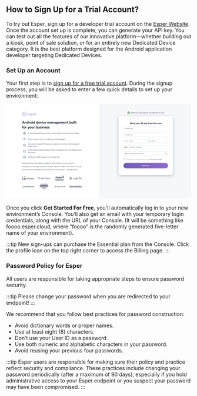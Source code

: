 ## How to Sign Up for a Trial Account?

To try out Esper, sign up for a developer trial account on the [Esper Website](https://esper.io/signup/). Once the account set up is complete, you can generate your API key. You can test out all the features of our innovative platform—whether building out a kiosk, point of sale solution, or for an entirely new Dedicated Device category. It is the best platform designed for the Android application developer targeting Dedicated Devices. 

### Set Up an Account

Your first step is to [sign up for a free trial account](https://esper.io/signup). During the signup process, you will be asked to enter a few quick details to set up your environment:

![Strat a free trial for Esper](./images/FreeTrial_Signup.png)

Once you click **Get Started For Free**, you'll automatically log in to your new environment’s Console. You’ll also get an email with your temporary login credentials, along with the URL of your Console. (It will be something like foooo.esper.cloud, where “foooo” is the randomly generated five-letter name of your environment).

:::tip
New sign-ups can purchase the Essential plan from the Console. Click the profile icon on the top right corner to access the Billing page.
:::


### Password Policy for Esper

All users are responsible for taking appropriate steps to ensure password security. 

:::tip
Please change your password when you are redirected to your endpoint!
:::

 We recommend that you follow best practices for password construction:

-   Avoid dictionary words or proper names.
-   Use at least eight (8) characters.
-   Don’t use your User ID as a password.
-   Use both numeric and alphabetic characters in your password.
-   Avoid reusing your previous four passwords.
    

:::tip
Esper users are responsible for making sure their policy and practice reflect security and compliance. These practices include changing your password periodically (after a maximum of 90 days), especially if you hold administrative access to your Esper endpoint or you suspect your password may have been compromised.
:::